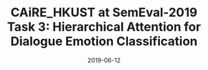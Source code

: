 ---
title: "CAiRE_HKUST at SemEval-2019 Task 3: Hierarchical Attention for Dialogue Emotion Classification"
collection: publications
permalink: /publication/2019-06-10-paper-caire
excerpt: ''
date: 2019-06-12
venue: 'Proceedings of the 13th International Workshop on Semantic Evaluation in conjuction with NAACL'
paperurl: 'https://arxiv.org/pdf/1810.12264.pdf'
authors: 'Genta Indra Winata, Andrea Madotto, Zhaojiang Lin, Jamin Shin, Yan Xu, Peng Xu, Pascale Fung'
citation: 'Winata, G. I., Madotto, A., Lin, Z., Shin, J., Xu, Y., Xu, P., & Fung, P. (2019, June). CAiRE_HKUST at SemEval-2019 Task 3: Hierarchical Attention for Dialogue Emotion Classification. In Proceedings of the 13th International Workshop on Semantic Evaluation (pp. 142-147).'
paper: 'https://www.aclweb.org/anthology/S19-2021v2.pdf'
code: 'https://github.com/HLTCHKUST/dialogue-emotion'
award: 'Top 4 out of 160 teams'
---